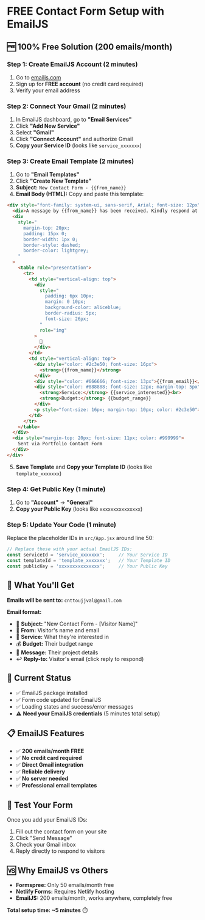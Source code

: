 # FREE Contact Form Setup with EmailJS

## 🆓 **100% Free Solution** (200 emails/month)

### **Step 1: Create EmailJS Account (2 minutes)**
1. Go to [emailjs.com](https://www.emailjs.com/)
2. Sign up for **FREE account** (no credit card required)
3. Verify your email address

### **Step 2: Connect Your Gmail (2 minutes)**
1. In EmailJS dashboard, go to **"Email Services"**
2. Click **"Add New Service"**
3. Select **"Gmail"** 
4. Click **"Connect Account"** and authorize Gmail
5. **Copy your Service ID** (looks like `service_xxxxxxx`)

### **Step 3: Create Email Template (2 minutes)**
1. Go to **"Email Templates"**
2. Click **"Create New Template"**
3. **Subject:** `New Contact Form - {{from_name}}`
4. **Email Body (HTML):** Copy and paste this template:

```html
<div style="font-family: system-ui, sans-serif, Arial; font-size: 12px">
  <div>A message by {{from_name}} has been received. Kindly respond at your earliest convenience.</div>
  <div
    style="
      margin-top: 20px;
      padding: 15px 0;
      border-width: 1px 0;
      border-style: dashed;
      border-color: lightgrey;
    "
  >
    <table role="presentation">
      <tr>
        <td style="vertical-align: top">
          <div
            style="
              padding: 6px 10px;
              margin: 0 10px;
              background-color: aliceblue;
              border-radius: 5px;
              font-size: 26px;
            "
            role="img"
          >
            👤
          </div>
        </td>
        <td style="vertical-align: top">
          <div style="color: #2c3e50; font-size: 16px">
            <strong>{{from_name}}</strong>
          </div>
          <div style="color: #666666; font-size: 13px">{{from_email}}</div>
          <div style="color: #888888; font-size: 12px; margin-top: 5px">
            <strong>Service:</strong> {{service_interested}}<br>
            <strong>Budget:</strong> {{budget_range}}
          </div>
          <p style="font-size: 16px; margin-top: 10px; color: #2c3e50">{{message}}</p>
        </td>
      </tr>
    </table>
  </div>
  <div style="margin-top: 20px; font-size: 11px; color: #999999">
    Sent via Portfolio Contact Form
  </div>
</div>
```

5. **Save Template** and **Copy your Template ID** (looks like `template_xxxxxxx`)

### **Step 4: Get Public Key (1 minute)**
1. Go to **"Account"** → **"General"**
2. **Copy your Public Key** (looks like `xxxxxxxxxxxxxxx`)

### **Step 5: Update Your Code (1 minute)**
Replace the placeholder IDs in `src/App.jsx` around line 50:

```javascript
// Replace these with your actual EmailJS IDs:
const serviceId = 'service_xxxxxxx';     // Your Service ID
const templateId = 'template_xxxxxxx';   // Your Template ID  
const publicKey = 'xxxxxxxxxxxxxxx';     // Your Public Key
```

## 🎯 **What You'll Get**

**Emails will be sent to:** `cnttoujjval@gmail.com`

**Email format:**
- 📧 **Subject:** "New Contact Form - [Visitor Name]"
- 👤 **From:** Visitor's name and email
- 💼 **Service:** What they're interested in
- 💰 **Budget:** Their budget range
- 💬 **Message:** Their project details
- ↩️ **Reply-to:** Visitor's email (click reply to respond)

## 🔧 **Current Status**
- ✅ EmailJS package installed
- ✅ Form code updated for EmailJS
- ✅ Loading states and success/error messages
- ⚠️ **Need your EmailJS credentials** (5 minutes total setup)

## 📋 **EmailJS Features**
- ✅ **200 emails/month FREE**
- ✅ **No credit card required**
- ✅ **Direct Gmail integration**
- ✅ **Reliable delivery**
- ✅ **No server needed**
- ✅ **Professional email templates**

## 🧪 **Test Your Form**
Once you add your EmailJS IDs:
1. Fill out the contact form on your site
2. Click "Send Message"
3. Check your Gmail inbox
4. Reply directly to respond to visitors

## 🆚 **Why EmailJS vs Others**
- **Formspree:** Only 50 emails/month free
- **Netlify Forms:** Requires Netlify hosting
- **EmailJS:** 200 emails/month, works anywhere, completely free

**Total setup time: ~5 minutes** ⏱️
